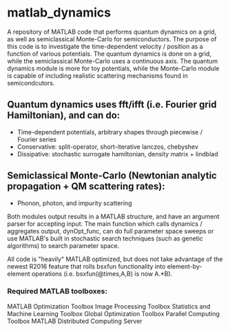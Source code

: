 # matlab_dynamics
A repository of MATLAB code that performs quantum dynamics on a grid, as well as semiclassical Monte-Carlo for semiconductors. The purpose of this code is to investigate the time-dependent velocity / position as a function of various potentials. The quantum dynamics is done on a grid, while the semiclassical Monte-Carlo uses a continuous axis. The quantum dynamics module is more for toy potentials, while the Monte-Carlo module is capable of including realistic scattering mechanisms found in semicondcutors.

## Quantum dynamics uses fft/ifft (i.e. Fourier grid Hamiltonian), and can do:
- Time-dependent potentials, arbitrary shapes through piecewise / Fourier series
- Conservative: split-operator, short-iterative lanczos, chebyshev
- Dissipative: stochastic surrogate hamiltonian, density matrix + lindblad

## Semiclassical Monte-Carlo (Newtonian analytic propagation + QM scattering rates):
- Phonon, photon, and impurity scattering

Both modules output results in a MATLAB structure, and have an argument parser for accepting input. The main function which calls dynamics / aggregates output, dynOpt_func, can do full parameter space sweeps or use MATLAB's built in stochastic search techniques (such as genetic algorithms) to search parameter space.

All code is "heavily" MATLAB optimized, but does not take advantage of the newest R2016 feature that rolls bsxfun functionality into element-by-element operations (i.e. bsxfun(@times,A,B) is now A.*B).

### Required MATLAB toolboxes:
MATLAB
Optimization Toolbox
Image Processing Toolbox
Statistics and Machine Learning Toolbox
Global Optimization Toolbox
Parallel Computing Toolbox
MATLAB Distributed Computing Server
